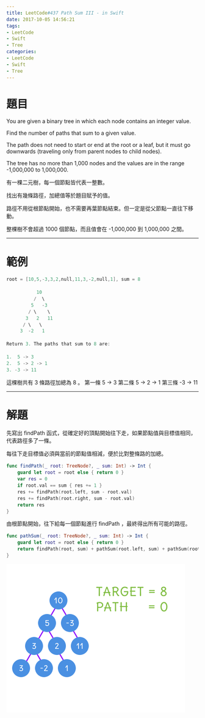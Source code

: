 ```yaml
---
title: LeetCode#437 Path Sum III - in Swift
date: 2017-10-05 14:56:21
tags:
- LeetCode
- Swift
- Tree
categories:
- LeetCode
- Swift
- Tree
---
```


# 題目
You are given a binary tree in which each node contains an integer value.
 
Find the number of paths that sum to a given value.

The path does not need to start or end at the root or a leaf, but it must go downwards (traveling only from parent nodes to child nodes).

The tree has no more than 1,000 nodes and the values are in the range -1,000,000 to 1,000,000.

有一棵二元樹，每一個節點皆代表一整數。

找出有幾條路徑，加總值等於題目賦予的值。

路徑不用從根節點開始，也不需要再葉節點結束。但一定是從父節點一直往下移動。

整棵樹不會超過 1000 個節點，而且值會在 -1,000,000 到 1,000,000 之間。

---

# 範例
``` swift
root = [10,5,-3,3,2,null,11,3,-2,null,1], sum = 8

           10
          /  \
         5   -3
        / \    \
       3   2   11
      / \   \
     3  -2   1

Return 3. The paths that sum to 8 are:

1.  5 -> 3
2.  5 -> 2 -> 1
3. -3 -> 11
```

這棵樹共有 3 條路徑加總為 8 。
第一條 5 -> 3
第二條 5 -> 2 -> 1
第三條 -3 -> 11

---

# 解題

先寫出 findPath 函式，從確定好的頂點開始往下走，如果節點值與目標值相同，代表路徑多了一條。

每往下走目標值必須與當前的節點值相減，便於比對整條路的加總。

``` swift
func findPath(_ root: TreeNode?, _ sum: Int) -> Int {
    guard let root = root else { return 0 }
    var res = 0
    if root.val == sum { res += 1 }
    res += findPath(root.left, sum - root.val)
    res += findPath(root.right, sum - root.val)
    return res
}
```

由根節點開始，往下給每一個節點進行 findPath ，最終得出所有可能的路徑。

``` swift
func pathSum(_ root: TreeNode?, _ sum: Int) -> Int {
    guard let root = root else { return 0 }
    return findPath(root, sum) + pathSum(root.left, sum) + pathSum(root.right, sum)
}
```

![](../images/leetcode-437/nodesum.gif)
